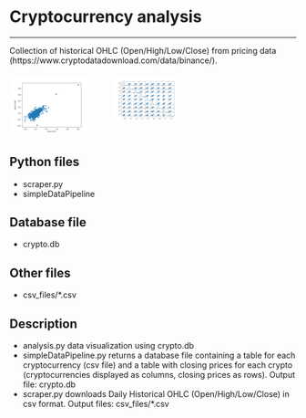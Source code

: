 <!DOCTYPE html>
<html lang="en">
<head>
    <meta charset="UTF-8">
<style>
.column {
  float: left;
  width: 33.33%;
  padding: 5px;
}
/* Clearfix (clear floats) */
.row::after {
  content: "";
  clear: both;
  display: table;
}
 </style>
</head>
<body>
    <h1> Cryptocurrency analysis </h1>
    <hr>
     <p> Collection of historical OHLC (Open/High/Low/Close) from pricing data (https://www.cryptodatadownload.com/data/binance/). </p>
<div class="row">
  <div class="column">
    <img src="Figure_1.png" alt="" style="width:80%">
  </div>
  <div class="column">
    <img src="Figure_3.png" alt="" style="width:70%">
  </div>
</div>
    <h2> Python files </h2>
  <ul>
      <li> scraper.py</li>
      <li> simpleDataPipeline</li>
  </ul>
    <h2> Database file</h2>
    <ul>
     <li>crypto.db </li>
    </ul>
     <h2> Other files</h2>
    <ul>
     <li>  csv_files/*.csv </li>
    </ul>
     <h2>Description</h2>
    <ul>
        <li> analysis.py data visualization using crypto.db</li>
        <li>  simpleDataPipeline.py returns a database file containing a table for each cryptocurrency (csv file) and a table with closing prices for each crypto (cryptocurrencies displayed as columns, closing prices as rows). Output file: crypto.db </li>
         <li> scraper.py downloads Daily Historical OHLC (Open/High/Low/Close) in csv format.
         Output files: csv_files/*.csv</li>
    </ul>
</body>


